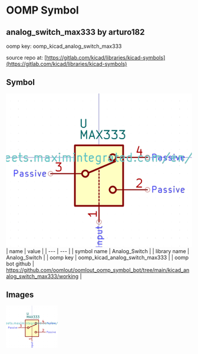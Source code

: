 # OOMP Symbol  
## analog_switch_max333  by arturo182  
  
oomp key: oomp_kicad_analog_switch_max333  
  
source repo at: [https://gitlab.com/kicad/libraries/kicad-symbols](https://gitlab.com/kicad/libraries/kicad-symbols)  
## Symbol  
  
[![working.png](working_600.png)](working.png)  
| name | value | 
| --- | --- | 
| symbol name | Analog_Switch | 
| library name | Analog_Switch | 
| oomp key | oomp_kicad_analog_switch_max333 | 
| oomp bot github | https://github.com/oomlout/oomlout_oomp_symbol_bot/tree/main/kicad_analog_switch_max333/working | 
## Images  
  
[![working.png](working_140.png)](working.png)  
